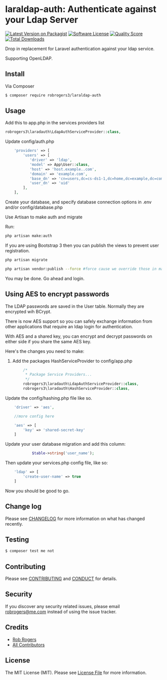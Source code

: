 # laraldap-auth: Authenticate against your Ldap Server

[![Latest Version on Packagist][ico-version]][link-packagist]
[![Software License][ico-license]](LICENSE.md)
[![Quality Score][ico-code-quality]][link-code-quality]
[![Total Downloads][ico-downloads]][link-downloads]


Drop in replacement for Laravel authentication against your ldap service.

Supporting OpenLDAP.

## Install

Via Composer

``` bash
$ composer require robrogers3/laraldap-auth
```


## Usage
Add this to app.php in the services providers list

```php
robrogers3\laradauth\LdapAuthServiceProvider::class,
```


Update config/auth.php

``` php
    'providers' => [
        'users' => [
           'driver' => 'ldap',
           'model' => App\User::class,
           'host' => 'host.example..com',
           'domain' => 'example.com',
           'base_dn' => 'cn=users,dc=cs-ds1-1,dc=home,dc=example,dc=com',
           'user_dn' => 'uid'
        ],
    ],

```

Create your database, and specify database connection options in .env and/or config/database.php

Use Artisan to make auth and migrate

Run:
```bash
php artisan make:auth

```

If you are using Bootstrap 3 then you can publish the views to prevent user registration.
```bash
php artisan migrate
```

```bash
php artisan vendor:publish --force #force cause we override those in make auth.
```

You may be done. Go ahead and login.

## Using AES to encrypt passwords

The LDAP passwords are saved in the User table. Normally they are encrypted wih BCrypt.

There is now AES support so you can safely exchange information from other applications that require an ldap login for authentication.

With AES and a shared key, you can encrypt and decrypt passwords on either side if you share the same AES key.

Here's the changes you need to make:

1. Add the packages HashServiceProvider to config/app.php

```php
        /*
         * Package Service Providers...
         */
        robrogers3\laradauth\LdapAuthServiceProvider::class,
        robrogers3\laradauth\HashServiceProvider::class,
```

Update the config/hashing.php file like so.

```php
    'driver' => 'aes',

    //more config here

    'aes' => [
        'key' => 'shared-secret-key'
    ]
```

Update your user database migration and add this column:

```php
            $table->string('user_name');
```

Then update your services.php config file, like so:

```php
    'ldap' => [
        'create-user-name' => true
    ]
```

Now you should be good to go.


## Change log

Please see [CHANGELOG](CHANGELOG.md) for more information on what has changed recently.

## Testing

``` bash
$ composer test me not
```

## Contributing

Please see [CONTRIBUTING](CONTRIBUTING.md) and [CONDUCT](CONDUCT.md) for details.

## Security

If you discover any security related issues, please email robrogers@me.com instead of using the issue tracker.

## Credits

- [Rob Rogers][link-author]
- [All Contributors][link-contributors]

## License

The MIT License (MIT). Please see [License File](LICENSE.md) for more information.

[ico-version]: https://img.shields.io/packagist/v/robrogers3/laraldap-auth.svg?style=flat-square
[ico-license]: https://img.shields.io/badge/license-MIT-brightgreen.svg?style=flat-square
[ico-travis]: https://img.shields.io/travis/robrogers3/laradauth/master.svg?style=flat-square
[ico-scrutinizer]: https://img.shields.io/scrutinizer/coverage/g/robrogers3/laraldap-auth.svg?style=flat-square
[ico-code-quality]: https://img.shields.io/scrutinizer/g/robrogers3/laraldap-auth.svg?style=flat-square
[ico-downloads]: https://img.shields.io/packagist/dt/robrogers3/laraldap-auth.svg?style=flat-square

[link-packagist]: https://packagist.org/packages/robrogers3/laraldap-auth
[link-travis]: https://travis-ci.org/robrogers3/laraldap-auth
[link-scrutinizer]: https://scrutinizer-ci.com/g/robrogers3/laradauth/code-structure
[link-code-quality]: https://scrutinizer-ci.com/g/robrogers3/laraldap-auth
[link-downloads]: https://packagist.org/packages/robrogers3/laraldap-auth
[link-author]: https://github.com/robrogers3
[link-contributors]: ../../contributors
